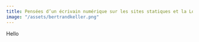 ```yaml
---
title: Pensées d’un écrivain numérique sur les sites statiques et la Low Tech
image: "/assets/bertrandkeller.png"
---
```


Hello

